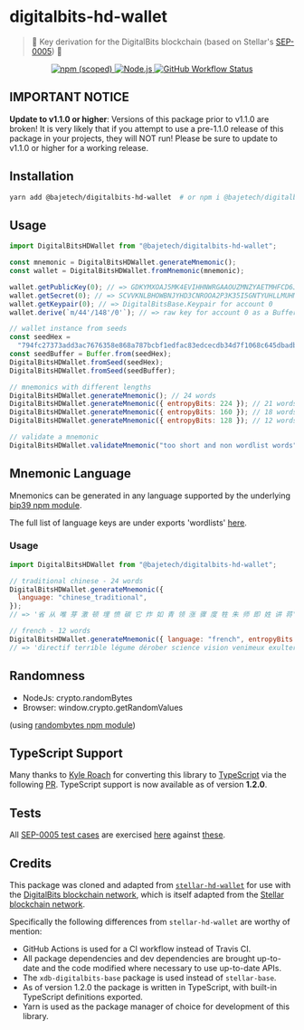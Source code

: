 # digitalbits-hd-wallet

> 🔐 Key derivation for the DigitalBits blockchain (based on Stellar's [SEP-0005](https://github.com/stellar/stellar-protocol/blob/master/ecosystem/sep-0005.md)) 🚀

<p align="center">
  <a href="https://www.npmjs.com/package/@bajetech/digitalbits-hd-wallet">
    <img alt="npm (scoped)" src="https://img.shields.io/npm/v/@bajetech/digitalbits-hd-wallet?style=for-the-badge">
  </a>
  <a href="https://nodejs.org">
    <img alt="Node.js" src="https://img.shields.io/badge/node->=12-yellowgreen?style=for-the-badge&labelColor=000000">
  </a>
  <a href="https://github.com/bajetech/digitalbits-hd-wallet/actions/workflows/pipeline.yml">
    <img alt="GitHub Workflow Status" src="https://img.shields.io/github/workflow/status/bajetech/digitalbits-hd-wallet/digitalbits-hd-wallet%20CI?label=GitHub%20Actions&logo=github&style=for-the-badge">
  </a>
</p>

## IMPORTANT NOTICE

**Update to v1.1.0 or higher**: Versions of this package prior to v1.1.0 are broken! It is very likely that if you attempt to use a pre-1.1.0 release of this package in your projects, they will NOT run! Please be sure to update to v1.1.0 or higher for a working release.

## Installation

```bash
yarn add @bajetech/digitalbits-hd-wallet  # or npm i @bajetech/digitalbits-hd-wallet
```

## Usage

```js
import DigitalBitsHDWallet from "@bajetech/digitalbits-hd-wallet";

const mnemonic = DigitalBitsHDWallet.generateMnemonic();
const wallet = DigitalBitsHDWallet.fromMnemonic(mnemonic);

wallet.getPublicKey(0); // => GDKYMXOAJ5MK4EVIHHNWRGAAOUZMNZYAETMHFCD6JCVBPZ77TUAZFPKT
wallet.getSecret(0); // => SCVVKNLBHOWBNJYHD3CNROOA2P3K35I5GNTYUHLLMUHMHWQYNEI7LVED
wallet.getKeypair(0); // => DigitalBitsBase.Keypair for account 0
wallet.derive(`m/44'/148'/0'`); // => raw key for account 0 as a Buffer

// wallet instance from seeds
const seedHex =
  "794fc27373add3ac7676358e868a787bcbf1edfac83edcecdb34d7f1068c645dbadba563f3f3a4287d273ac4f052d2fc650ba953e7af1a016d7b91f4d273378f";
const seedBuffer = Buffer.from(seedHex);
DigitalBitsHDWallet.fromSeed(seedHex);
DigitalBitsHDWallet.fromSeed(seedBuffer);

// mnemonics with different lengths
DigitalBitsHDWallet.generateMnemonic(); // 24 words
DigitalBitsHDWallet.generateMnemonic({ entropyBits: 224 }); // 21 words
DigitalBitsHDWallet.generateMnemonic({ entropyBits: 160 }); // 18 words
DigitalBitsHDWallet.generateMnemonic({ entropyBits: 128 }); // 12 words

// validate a mnemonic
DigitalBitsHDWallet.validateMnemonic("too short and non wordlist words"); // false
```

## Mnemonic Language

Mnemonics can be generated in any language supported by the underlying [bip39 npm module](https://github.com/bitcoinjs/bip39).

The full list of language keys are under exports 'wordlists' [here](https://github.com/bitcoinjs/bip39/blob/master/index.js).

### Usage

```js
import DigitalBitsHDWallet from "@bajetech/digitalbits-hd-wallet";

// traditional chinese - 24 words
DigitalBitsHDWallet.generateMnemonic({
  language: "chinese_traditional",
});
// => '省 从 唯 芽 激 顿 埋 愤 碳 它 炸 如 青 领 涨 骤 度 牲 朱 师 即 姓 讲 蒋'

// french - 12 words
DigitalBitsHDWallet.generateMnemonic({ language: "french", entropyBits: 128 });
// => 'directif terrible légume dérober science vision venimeux exulter abrasif vague mutuel innocent'
```

## Randomness

- NodeJs: crypto.randomBytes
- Browser: window.crypto.getRandomValues

(using [randombytes npm module](https://github.com/crypto-browserify/randombytes))

## TypeScript Support

Many thanks to [Kyle Roach](https://github.com/iRoachie) for converting this library to [TypeScript](https://www.typescriptlang.org) via the following [PR](https://github.com/bajetech/digitalbits-hd-wallet/pull/3). TypeScript support is now available as of version **1.2.0**.

## Tests

All [SEP-0005 test cases](https://github.com/stellar/stellar-protocol/blob/master/ecosystem/sep-0005.md#test-cases) are exercised [here](https://github.com/bajetech/digitalbits-hd-wallet/blob/main/test/sep0005.test.js) against [these](https://github.com/bajetech/digitalbits-hd-wallet/tree/main/test/data).

## Credits

This package was cloned and adapted from [`stellar-hd-wallet`](https://github.com/chatch/stellar-hd-wallet) for use with the [DigitalBits blockchain network](https://digitalbits.io), which is itself adapted from the [Stellar blockchain network](https://www.stellar.org).

Specifically the following differences from `stellar-hd-wallet` are worthy of mention:

- GitHub Actions is used for a CI workflow instead of Travis CI.
- All package dependencies and dev dependencies are brought up-to-date and the code modified where necessary to use up-to-date APIs.
- The `xdb-digitalbits-base` package is used instead of `stellar-base`.
- As of version 1.2.0 the package is written in TypeScript, with built-in TypeScript definitions exported.
- Yarn is used as the package manager of choice for development of this library.
